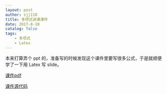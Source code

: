 ```yaml
---
layout: post
author: sjj118
title: 多项式讲课课件
date: 2017-8-10
catalog: false
tags:
    - 多项式
    - Latex
---
```


本来打算弄个 ppt 的，准备写的时候发现这个课件里要写很多公式，于是就顺便学了一下用 Latex 写 slide。

[课件pdf](/files/多项式.pdf)

[课件源代码](/files/多项式.pdf)